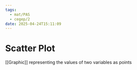 ```yaml
---
tags:
  - mat/PAS
  - cegep/2
date: 2025-04-24T15:11:09
---
```


# Scatter Plot

[[Graphic]] representing the values of two variables as points